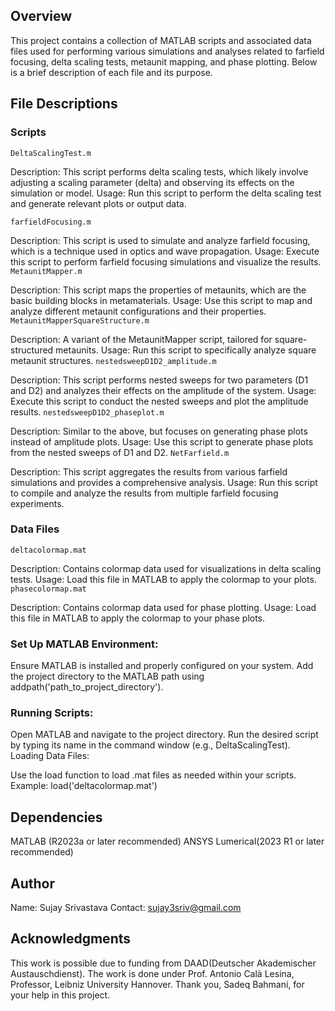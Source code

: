 ## Overview
This project contains a collection of MATLAB scripts and associated data files used for performing various simulations and analyses related to farfield focusing, delta scaling tests, metaunit mapping, and phase plotting. Below is a brief description of each file and its purpose.

## File Descriptions
### Scripts
`DeltaScalingTest.m`

Description: This script performs delta scaling tests, which likely involve adjusting a scaling parameter (delta) and observing its effects on the simulation or model.
Usage: Run this script to perform the delta scaling test and generate relevant plots or output data.

`farfieldFocusing.m`

Description: This script is used to simulate and analyze farfield focusing, which is a technique used in optics and wave propagation.
Usage: Execute this script to perform farfield focusing simulations and visualize the results.
`MetaunitMapper.m`

Description: This script maps the properties of metaunits, which are the basic building blocks in metamaterials.
Usage: Use this script to map and analyze different metaunit configurations and their properties.
`MetaunitMapperSquareStructure.m`

Description: A variant of the MetaunitMapper script, tailored for square-structured metaunits.
Usage: Run this script to specifically analyze square metaunit structures.
`nestedsweepD1D2_amplitude.m`

Description: This script performs nested sweeps for two parameters (D1 and D2) and analyzes their effects on the amplitude of the system.
Usage: Execute this script to conduct the nested sweeps and plot the amplitude results.
`nestedsweepD1D2_phaseplot.m`

Description: Similar to the above, but focuses on generating phase plots instead of amplitude plots.
Usage: Use this script to generate phase plots from the nested sweeps of D1 and D2.
`NetFarfield.m`

Description: This script aggregates the results from various farfield simulations and provides a comprehensive analysis.
Usage: Run this script to compile and analyze the results from multiple farfield focusing experiments.
### Data Files
`deltacolormap.mat`

Description: Contains colormap data used for visualizations in delta scaling tests.
Usage: Load this file in MATLAB to apply the colormap to your plots.
`phasecolormap.mat`

Description: Contains colormap data used for phase plotting.
Usage: Load this file in MATLAB to apply the colormap to your phase plots.

### Set Up MATLAB Environment:

Ensure MATLAB is installed and properly configured on your system.
Add the project directory to the MATLAB path using addpath('path_to_project_directory').

### Running Scripts:

Open MATLAB and navigate to the project directory.
Run the desired script by typing its name in the command window (e.g., DeltaScalingTest).
Loading Data Files:

Use the load function to load .mat files as needed within your scripts.
Example: load('deltacolormap.mat')

## Dependencies
MATLAB (R2023a or later recommended)
ANSYS Lumerical(2023 R1 or later recommended)

## Author
Name: Sujay Srivastava
Contact: sujay3sriv@gmail.com


## Acknowledgments
This work is possible due to funding from DAAD(Deutscher Akademischer Austauschdienst). The work is done under Prof. Antonio Calà Lesina, Professor, Leibniz University Hannover. Thank you, Sadeq Bahmani, for your help in this project.
